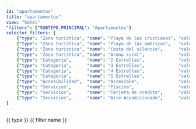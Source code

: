 ```yaml
---
id: "apartamentos"
title: "apartamentos"
view: "hotel"
"filters": {"SUBTIPO_PRINCIPAL": "Apartamentos"}
selector_filters: [
    {"type": "Zona turística", "name": "Playa de los cristianos", "value":{"VALORESINDICADORESLISTA": regexp("/.*Playa de Los Cristianos.*/")}            },
    {"type": "Zona turística", "name": "Playa de las américas",   "value":{"VALORESINDICADORESLISTA": regexp("/.*Playa de Las Américas.*/")}              },
    {"type": "Zona turística", "name": "Costa del silencio",      "value":{"VALORESINDICADORESLISTA": regexp("/.*Costa del Silencio.*/")}                 },
    {"type": "Zona turística", "name": "Arona rural",             "value":{"VALORESINDICADORESLISTA": regexp("/.*Arona Rural.*/")}                        },
    {"type": "Categoría",      "name": "2 Estrellas",             "value":{"VALORESINDICADORESLISTA": regexp("/.*2 estrellas.*/")}                        },
    {"type": "Categoría",      "name": "3 Estrellas",             "value":{"VALORESINDICADORESLISTA": regexp("/.*3 estrellas.*/")}                        },
    {"type": "Categoría",      "name": "4 Estrellas",             "value":{"VALORESINDICADORESLISTA": regexp("/.*4 estrellas.*/")}                        },
    {"type": "Categoría",      "name": "5 Estrellas",             "value":{"VALORESINDICADORESLISTA": regexp("/.*5 estrellas.*/")}                        },
    {"type": "Accesibilidad",  "name": "Accesible",               "value":{"VALORESINDICADORESLISTA": regexp("/.*Accesible.*/")}                          },
    {"type": "Servicios",      "name": "Piscina",                 "value":{"VALORESINDICADORESLISTA": regexp("/.*Piscina.*/")}                            },
    {"type": "Servicios",      "name": "Tarjeta de crédito",      "value":{"VALORESINDICADORESLISTA": regexp("/.*Admite pago por tarjeta de crédito.*/")} },
    {"type": "Servicios",      "name": "Aire Acondicionado",      "value":{"VALORESINDICADORESLISTA": regexp("/.*Aire Acondicionado.*/")}                 }
]
---
```

<app-tab-bar></app-tab-bar>
<app-paginator-browser>
    <div flex="100" layout="row" layout-wrap layout-align="center">
        <md-menu ng-repeat="(type, filters) in node.selector_filters | groupBy: 'type'">
            <md-button ng-click="$mdMenu.open($event)">{{ type }}</md-button>
            <md-menu-content width="4">
                <md-menu-item ng-repeat="filter in filters">
                    <md-button ng-class="{'md-primary': filter.active}" ng-click="toggle_filter('$and', filter.value); filter.active = !filter.active" ng-init="filter.active = filter.active === undefined ? false : filter.active">{{ filter.name }}</md-button>
                </md-menu-item>
            </md-menu-content>
        </md-menu>
    </div>
    <div flex="100" flex-gt-sm="50" ng-class="{'end': $last}" ng-repeat="card in elements()">
        <app-card-standard item="card" prefix="node.href"></app-card-standard>
    </div>
</app-paginator-browser>
